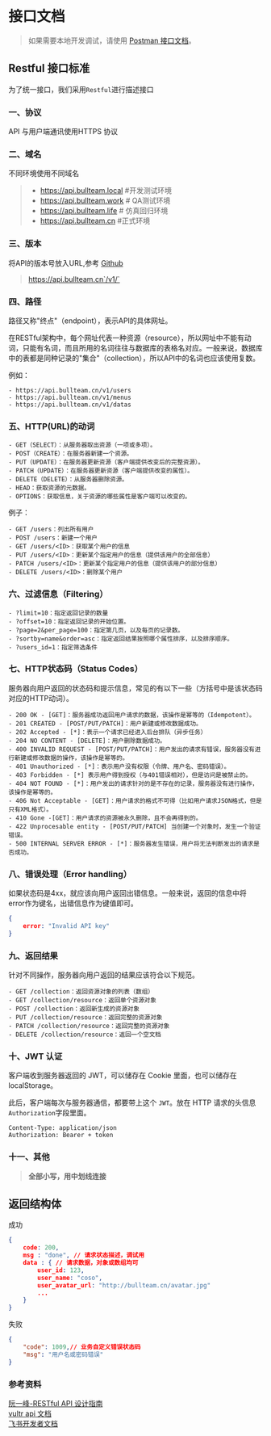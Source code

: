 # 接口文档

> 如果需要本地开发调试，请使用 [Postman 接口文档](https://documenter.getpostman.com/view/159835/S1LyTSN3?version=latest)。

## Restful 接口标准

为了统一接口，我们采用`Restful`进行描述接口

### 一、协议

API 与用户端通讯使用HTTPS 协议

### 二、域名
不同环境使用不同域名

> - https://api.bullteam.local #开发测试环境   
> - https://api.bullteam.work # QA测试环境    
> - https://api.bullteam.life # 仿真回归环境    
> - https://api.bullteam.cn  #正式环境     

### 三、版本

将API的版本号放入URL,参考 [Github](https://developer.github.com/v3/media/#request-specific-version)

> https://api.bullteam.cn`/v1/`

### 四、路径

路径又称"终点"（endpoint），表示API的具体网址。

在RESTful架构中，每个网址代表一种资源（resource），所以网址中不能有动词，只能有名词，而且所用的名词往往与数据库的表格名对应。一般来说，数据库中的表都是同种记录的"集合"（collection），所以API中的名词也应该使用复数。

例如：

```
- https://api.bullteam.cn/v1/users
- https://api.bullteam.cn/v1/menus
- https://api.bullteam.cn/v1/datas
```
### 五、HTTP(URL)的动词

```
- GET（SELECT）：从服务器取出资源（一项或多项）。
- POST（CREATE）：在服务器新建一个资源。
- PUT（UPDATE）：在服务器更新资源（客户端提供改变后的完整资源）。
- PATCH（UPDATE）：在服务器更新资源（客户端提供改变的属性）。
- DELETE（DELETE）：从服务器删除资源。
- HEAD：获取资源的元数据。
- OPTIONS：获取信息，关于资源的哪些属性是客户端可以改变的。
```

例子：

```
- GET /users：列出所有用户
- POST /users：新建一个用户
- GET /users/<ID>：获取某个用户的信息
- PUT /users/<ID>：更新某个指定用户的信息（提供该用户的全部信息）
- PATCH /users/<ID>：更新某个指定用户的信息（提供该用户的部分信息）
- DELETE /users/<ID>：删除某个用户
```
### 六、过滤信息（Filtering）

```
- ?limit=10：指定返回记录的数量
- ?offset=10：指定返回记录的开始位置。
- ?page=2&per_page=100：指定第几页，以及每页的记录数。
- ?sortby=name&order=asc：指定返回结果按照哪个属性排序，以及排序顺序。
- ?users_id=1：指定筛选条件
```
### 七、HTTP状态码（Status Codes）
服务器向用户返回的状态码和提示信息，常见的有以下一些（方括号中是该状态码对应的HTTP动词）。
```
- 200 OK - [GET]：服务器成功返回用户请求的数据，该操作是幂等的（Idempotent）。
- 201 CREATED - [POST/PUT/PATCH]：用户新建或修改数据成功。
- 202 Accepted - [*]：表示一个请求已经进入后台排队（异步任务）
- 204 NO CONTENT - [DELETE]：用户删除数据成功。
- 400 INVALID REQUEST - [POST/PUT/PATCH]：用户发出的请求有错误，服务器没有进行新建或修改数据的操作，该操作是幂等的。
- 401 Unauthorized - [*]：表示用户没有权限（令牌、用户名、密码错误）。
- 403 Forbidden - [*] 表示用户得到授权（与401错误相对），但是访问是被禁止的。
- 404 NOT FOUND - [*]：用户发出的请求针对的是不存在的记录，服务器没有进行操作，该操作是幂等的。
- 406 Not Acceptable - [GET]：用户请求的格式不可得（比如用户请求JSON格式，但是只有XML格式）。
- 410 Gone -[GET]：用户请求的资源被永久删除，且不会再得到的。
- 422 Unprocesable entity - [POST/PUT/PATCH] 当创建一个对象时，发生一个验证错误。
- 500 INTERNAL SERVER ERROR - [*]：服务器发生错误，用户将无法判断发出的请求是否成功。
```

### 八、错误处理（Error handling）
如果状态码是4xx，就应该向用户返回出错信息。一般来说，返回的信息中将error作为键名，出错信息作为键值即可。
```json
{
    error: "Invalid API key"
}
```
### 九、返回结果
针对不同操作，服务器向用户返回的结果应该符合以下规范。
```
- GET /collection：返回资源对象的列表（数组）
- GET /collection/resource：返回单个资源对象
- POST /collection：返回新生成的资源对象
- PUT /collection/resource：返回完整的资源对象
- PATCH /collection/resource：返回完整的资源对象
- DELETE /collection/resource：返回一个空文档
```

### 十、JWT 认证
客户端收到服务器返回的 JWT，可以储存在 Cookie 里面，也可以储存在 localStorage。

此后，客户端每次与服务器通信，都要带上这个 `JWT`。放在 HTTP 请求的头信息`Authorization`字段里面。
```
Content-Type: application/json
Authorization: Bearer + token 
```


### 十一、其他   
> **全部小写，用中划线连接**

## 返回结构体

成功
```json
{
    code: 200,
    msg : "done", // 请求状态描述，调试用
    data : { // 请求数据，对象或数组均可
        user_id: 123,
        user_name: "coso",
        user_avatar_url: "http://bullteam.cn/avatar.jpg"
        ...
    }
}
```
失败
```json
{
    "code": 1009,// 业务自定义错误状态码
    "msg": "用户名或密码错误"
}
```

### 参考资料

[阮一峰-RESTful API 设计指南](http://www.ruanyifeng.com/blog/2014/05/restful_api.html)     
[vultr api 文档](https://www.vultr.com/api/)       
[飞书开发者文档](https://lark-open.bytedance.net/document/ukTMukTMukTM/uADN14CM0UjLwQTN)    